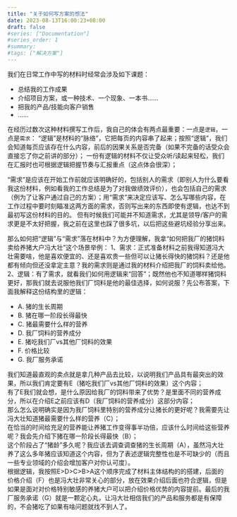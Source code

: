 ```yaml
---
title: "关于如何写方案的想法"
date: 2023-08-13T16:00:23+08:00
draft: false
#series: ["Documentation"]
#series_order: 1
#summary: 
#tags: ["解决方案"]
---
```


我们在日常工作中写的材料时经常会涉及如下课题：
- 总结我的工作成果
- 介绍项目方案，或一种技术、一个现象、一本书……
- 把我的产品/技能向客户销售
- ……

在经历过数次这种材料撰写工作后，我自己的体会有两点最重要：一点是`逻辑`，一点是`需求`：
“逻辑”是材料的“脉络”，它把每页的内容串了起来；按照“逻辑”，我们会知道每页应该存在什么内容，前后的因果关系是否完备（如果不完备的话受众会直接忘了你之前讲的部分）； 一份有逻辑的材料不仅让受众听/读起来轻松，我们在汇报时也可根据逻辑把握节奏与汇报重点（这点体会很深）；

“需求”是应该在开始工作前就应该明确好的，包括别人的需求（即别人为什么要看我这份材料，例如看我的工作总结是为了对我做绩效评价），也会包括自己的需求（例为了让客户通过自己的方案）；用“需求”来决定应该写、怎么写哪些内容，在工作过程中要时刻瞄准这两方面的需求，否则写出来的东西即使有逻辑，也达不到最初写这份材料的目的。
但有时候我们可能并不知道需求，尤其是领导/客户的需求更是不太好把握，我之前在这里也踩了很多坑，以后把这些避坑经验分享出来。

那么如何把“逻辑”与“需求”落在材料中？为方便理解，我拿“如何把我厂的猪饲料卖给养猪大户冯大壮”这个场景举例：
1、需求：正式准备材料之前我得知道冯大壮需要啥，他是喜欢便宜的、还是喜欢贵一些但可以让猪长得快的猪饲料？还是他都有倾向但还没拿定主意？我的需求则是通过我的材料介绍把我厂的饲料卖给他。
2、逻辑：有了需求，就看我们如何用逻辑来“回答”；既然他也不知道哪样猪饲料更好，那我们就去说服他我们厂饲料是他的最佳选择，如何说服？先公布答案，下面我解释这份结构里的逻辑：
- A. 猪的生长周期
- B. 猪在哪一阶段长得最快
- C. 猪最需要什么样的营养
- D. 我厂饲料的营养成分
- E. 猪吃我们厂vs其他厂饲料的效果
- F. 价格比较
- G. 我厂服务承诺

我们知道最直观的卖点就是拿几种产品去比较，以说明我们产品具有最突出的效果，所以我们肯定要有E（猪吃我们厂vs其他厂饲料的效果）这个内容；  
有了E我们就会想，是什么原因给我厂的饲料带来了优势？是里面不同的营养成分，所以在介绍E之前应该有D（我厂饲料的营养成分）这部分内容；  
那么怎么说明确实是因为我厂饲料里特别的营养成分让猪长的更好呢？我需要先让冯大壮知道猪最需要什么样的营养（C）；  
在恰当的时间给充足的营养能让养猪工作变得事半功倍，应该什么时间给这些营养呢？我会先介绍下猪在哪一阶段长得最快（B）；  
这个阶段占了“猪龄”多久呢？我应该去调查调查猪的生长周期（A），虽然冯大壮养了这么多年猪应该知道这个内容，但为了表述逻辑完整性也是不可缺少的（而且一些专业领域的介绍会增加客户对你认可度）。  
根据逻辑，我按照E>D>C>B>A这个顺序完成了材料主体结构的的搭建，后面的价格介绍（F）也是冯大壮非常关心的部分，放在效果介绍后面也符合逻辑，但是如果是面对对价格特别敏感的养猪大户可以把介绍价格优势的内容提前。最后的我厂服务承诺（G）就是一颗定心丸，让冯大壮相信我们的产品和服务都是有保障的，不会猪吃了如果有啥问题就找不到人了。












